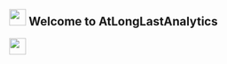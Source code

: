 ## <img src="https://media.giphy.com/media/hvRJCLFzcasrR4ia7z/giphy.gif" width="30px"> Welcome to AtLongLastAnalytics
<img src="https://media.giphy.com/media/hvRJCLFzcasrR4ia7z/giphy.gif" width="30px">

<!--
**AtLongLastAnalytics/AtLongLastAnalytics** is a ✨ _special_ ✨ repository because its `README.md` (this file) appears on your GitHub profile.

Here are some ideas to get you started:

- 🔭 I’m currently working on ...
- 🌱 I’m currently learning ...
- 👯 I’m looking to collaborate on ...
- 🤔 I’m looking for help with ...
- 💬 Ask me about ...
- 📫 How to reach me: ...
- 😄 Pronouns: ...
- ⚡ Fun fact: ...
-->
